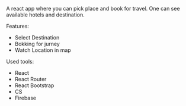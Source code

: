 A react app where you can pick place and book for travel. One can see available hotels and destination.

Features:
- Select Destination
- Bokking for jurney
- Watch Location in map

Used tools:
- React
- React Router
- React Bootstrap
- CS
- Firebase
